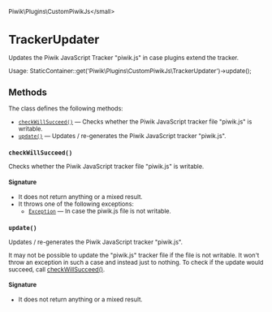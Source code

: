 <small>Piwik\Plugins\CustomPiwikJs\</small>

TrackerUpdater
==============

Updates the Piwik JavaScript Tracker "piwik.js" in case plugins extend the tracker.

Usage:
StaticContainer::get('Piwik\Plugins\CustomPiwikJs\TrackerUpdater')->update();

Methods
-------

The class defines the following methods:

- [`checkWillSucceed()`](#checkwillsucceed) &mdash; Checks whether the Piwik JavaScript tracker file "piwik.js" is writable.
- [`update()`](#update) &mdash; Updates / re-generates the Piwik JavaScript tracker "piwik.js".

<a name="checkwillsucceed" id="checkwillsucceed"></a>
<a name="checkWillSucceed" id="checkWillSucceed"></a>
### `checkWillSucceed()`

Checks whether the Piwik JavaScript tracker file "piwik.js" is writable.

#### Signature

- It does not return anything or a mixed result.
- It throws one of the following exceptions:
    - [`Exception`](http://php.net/class.Exception) &mdash; In case the piwik.js file is not writable.

<a name="update" id="update"></a>
<a name="update" id="update"></a>
### `update()`

Updates / re-generates the Piwik JavaScript tracker "piwik.js".

It may not be possible to update the "piwik.js" tracker file if the file is not writable. It won't throw
an exception in such a case and instead just to nothing. To check if the update would succeed, call
[checkWillSucceed()](/api-reference/Piwik/Plugins/CustomPiwikJs/TrackerUpdater#checkwillsucceed).

#### Signature

- It does not return anything or a mixed result.

